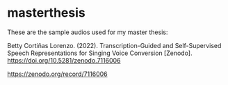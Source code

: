 # masterthesis

These are the sample audios used for my master thesis:

Betty Cortiñas Lorenzo. (2022). Transcription-Guided and Self-Supervised Speech Representations for Singing Voice Conversion [Zenodo]. https://doi.org/10.5281/zenodo.7116006

https://zenodo.org/record/7116006
